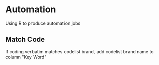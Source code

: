 # Automation
Using R to produce automation jobs


## Match Code
If coding verbatim matches codelist brand, add codelist brand name to column "Key Word"
